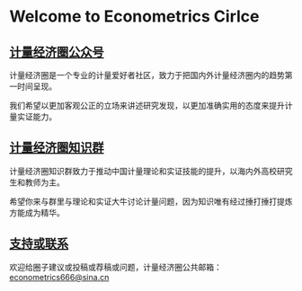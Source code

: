
# Welcome to Econometrics Cirlce



## [计量经济圈公众号](https://mp.weixin.qq.com/s?__biz=MjM5OTMwODM1Mw==&mid=2448055737&idx=1&sn=ec6c04081122d7d935640f16adf732a2&chksm=b323809784540981066dd0956c117ba87cd1df50733e67890150c060191f5c5f16e2dcddf421#rd)

计量经济圈是一个专业的计量爱好者社区，致力于把国内外计量经济圈内的趋势第一时间呈现。

我们希望以更加客观公正的立场来讲述研究发现，以更加准确实用的态度来提升计量实证能力。




## [计量经济圈知识群](https://appvwrepkgi6643.h5.xiaoeknow.com/)

计量经济圈知识群致力于推动中国计量理论和实证技能的提升，以海内外高校研究生和教师为主。

希望你来与群里与理论和实证大牛讨论计量问题，因为知识唯有经过捶打捶打提炼方能成为精华。




## [支持或联系](econometrics666@sina.cn)

欢迎给圈子建议或投稿或荐稿或问题，计量经济圈公共邮箱：econometrics666@sina.cn     


